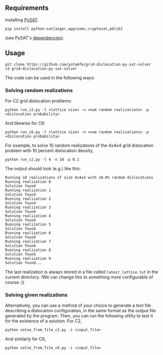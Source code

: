 ## Requirements
Installing [PySAT](https://pysathq.github.io/):
```
pip install python-sat[aiger,approxmc,cryptosat,pblib]
```
(see PySAT's [dependencies](https://pysathq.github.io/installation/)).

## Usage
```
git clone https://github.com/yotamfe/grid-dislocation-py-sat-solver
cd grid-dislocation-py-sat-solver
```
The code can be used in the following ways:
### Solving random realizations
For C2 grid dislocation problems:
```
python run_c2.py -l <lattice size> -n <num random realizations> -p <dislocation probability>
```
And likewise for C6:
```
python run_c6.py -l <lattice size> -n <num random realizations> -p <dislocation probability>
```
For example, to solve 10 random realizations
of the 4x4x4 grid dislocation problem with 10 percent dislocation density,
```
python run_c2.py -l 4 -n 10 -p 0.1
```
The output should look (e.g.) like this:
```
Running 10 realizations of size 4x4x4 with 10.0% random dislocations
Running realization 0
Solution found
Running realization 1
Solution found
Running realization 2
Solution found
Running realization 3
Solution found
Running realization 4
Solution found
Running realization 5
Solution found
Running realization 6
Solution found
Running realization 7
Solution found
Running realization 8
Solution found
Running realization 9
Solution found...
```
The last realization is always stored in a file called `latest_lattice.txt` in the current directory. (We can change this to something more configurable of course :))

### Solving given realizations
Alternatively, you can use a method of your choice to generate a text file
describing a dislocation configuration, in the same format as the output file
generated by the program. Then, you can run the following utility to test it
for the existence of a solution. For C2,
```
python solve_from_file_c2.py -i <input_file>
```
And similarly for C6,
```
python solve_from_file_c6.py -i <input_file>
```


